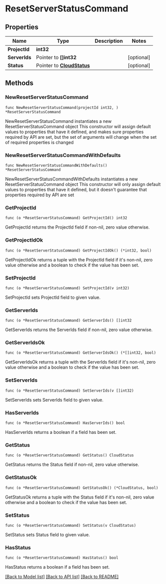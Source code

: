 # ResetServerStatusCommand

## Properties

Name | Type | Description | Notes
------------ | ------------- | ------------- | -------------
**ProjectId** | **int32** |  | 
**ServerIds** | Pointer to **[]int32** |  | [optional] 
**Status** | Pointer to [**CloudStatus**](CloudStatus.md) |  | [optional] 

## Methods

### NewResetServerStatusCommand

`func NewResetServerStatusCommand(projectId int32, ) *ResetServerStatusCommand`

NewResetServerStatusCommand instantiates a new ResetServerStatusCommand object
This constructor will assign default values to properties that have it defined,
and makes sure properties required by API are set, but the set of arguments
will change when the set of required properties is changed

### NewResetServerStatusCommandWithDefaults

`func NewResetServerStatusCommandWithDefaults() *ResetServerStatusCommand`

NewResetServerStatusCommandWithDefaults instantiates a new ResetServerStatusCommand object
This constructor will only assign default values to properties that have it defined,
but it doesn't guarantee that properties required by API are set

### GetProjectId

`func (o *ResetServerStatusCommand) GetProjectId() int32`

GetProjectId returns the ProjectId field if non-nil, zero value otherwise.

### GetProjectIdOk

`func (o *ResetServerStatusCommand) GetProjectIdOk() (*int32, bool)`

GetProjectIdOk returns a tuple with the ProjectId field if it's non-nil, zero value otherwise
and a boolean to check if the value has been set.

### SetProjectId

`func (o *ResetServerStatusCommand) SetProjectId(v int32)`

SetProjectId sets ProjectId field to given value.


### GetServerIds

`func (o *ResetServerStatusCommand) GetServerIds() []int32`

GetServerIds returns the ServerIds field if non-nil, zero value otherwise.

### GetServerIdsOk

`func (o *ResetServerStatusCommand) GetServerIdsOk() (*[]int32, bool)`

GetServerIdsOk returns a tuple with the ServerIds field if it's non-nil, zero value otherwise
and a boolean to check if the value has been set.

### SetServerIds

`func (o *ResetServerStatusCommand) SetServerIds(v []int32)`

SetServerIds sets ServerIds field to given value.

### HasServerIds

`func (o *ResetServerStatusCommand) HasServerIds() bool`

HasServerIds returns a boolean if a field has been set.

### GetStatus

`func (o *ResetServerStatusCommand) GetStatus() CloudStatus`

GetStatus returns the Status field if non-nil, zero value otherwise.

### GetStatusOk

`func (o *ResetServerStatusCommand) GetStatusOk() (*CloudStatus, bool)`

GetStatusOk returns a tuple with the Status field if it's non-nil, zero value otherwise
and a boolean to check if the value has been set.

### SetStatus

`func (o *ResetServerStatusCommand) SetStatus(v CloudStatus)`

SetStatus sets Status field to given value.

### HasStatus

`func (o *ResetServerStatusCommand) HasStatus() bool`

HasStatus returns a boolean if a field has been set.


[[Back to Model list]](../README.md#documentation-for-models) [[Back to API list]](../README.md#documentation-for-api-endpoints) [[Back to README]](../README.md)


